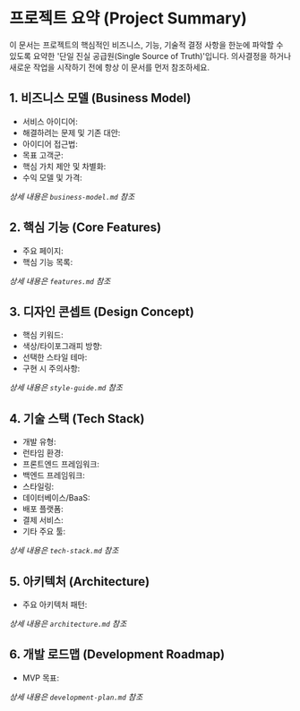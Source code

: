 # 프로젝트 요약 (Project Summary)

이 문서는 프로젝트의 핵심적인 비즈니스, 기능, 기술적 결정 사항을 한눈에 파악할 수 있도록 요약한 '단일 진실 공급원(Single Source of Truth)'입니다. 의사결정을 하거나 새로운 작업을 시작하기 전에 항상 이 문서를 먼저 참조하세요.

## 1. 비즈니스 모델 (Business Model)

- 서비스 아이디어:
- 해결하려는 문제 및 기존 대안:
- 아이디어 접근법:
- 목표 고객군:
- 핵심 가치 제안 및 차별화:
- 수익 모델 및 가격:

*상세 내용은 `business-model.md` 참조*

## 2. 핵심 기능 (Core Features)

- 주요 페이지:
- 핵심 기능 목록:

*상세 내용은 `features.md` 참조*

## 3. 디자인 콘셉트 (Design Concept)

- 핵심 키워드:
- 색상/타이포그래피 방향:
- 선택한 스타일 테마:
- 구현 시 주의사항:

*상세 내용은 `style-guide.md` 참조*

## 4. 기술 스택 (Tech Stack)

- 개발 유형:
- 런타임 환경:
- 프론트엔드 프레임워크:
- 백엔드 프레임워크:
- 스타일링:
- 데이터베이스/BaaS:
- 배포 플랫폼:
- 결제 서비스:
- 기타 주요 툴:

*상세 내용은 `tech-stack.md` 참조*

## 5. 아키텍처 (Architecture)

- 주요 아키텍처 패턴:

*상세 내용은 `architecture.md` 참조*

## 6. 개발 로드맵 (Development Roadmap)

- MVP 목표:

*상세 내용은 `development-plan.md` 참조*
